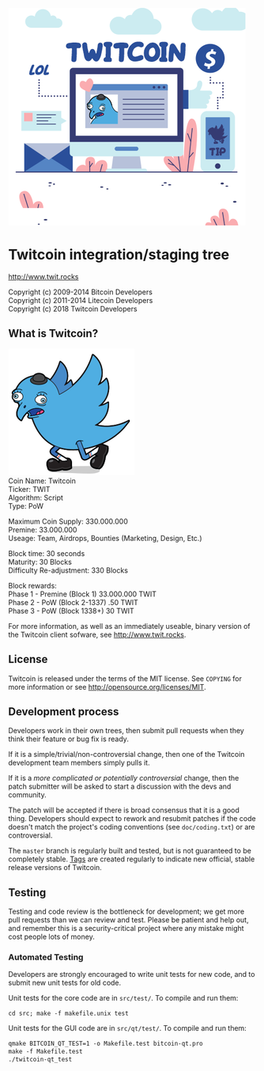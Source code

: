 ![GitHub Logo](/src/qt/res/images/splash.png)

Twitcoin integration/staging tree
================================

http://www.twit.rocks

Copyright (c) 2009-2014 Bitcoin Developers <br>
Copyright (c) 2011-2014 Litecoin Developers <br>
Copyright (c) 2018 Twitcoin Developers

What is Twitcoin?
----------------
![GitHub Logo](/src/qt/res/icons/bitcoin.png) <br>
Coin Name: Twitcoin <br>
Ticker: TWIT <br>
Algorithm: Script <br>
Type: PoW

Maximum Coin Supply: 330.000.000 <br>
Premine: 33.000.000 <br>
Useage: Team, Airdrops, Bounties (Marketing, Design, Etc.)

Block time: 30 seconds <br>
Maturity: 30 Blocks <br>
Difficulty Re-adjustment: 330 Blocks

Block rewards: <br>
Phase 1 - Premine (Block 1) 33.000.000 TWIT <br>
Phase 2 - PoW (Block 2-1337) .50 TWIT <br>
Phase 3 - PoW (Block 1338+) 30 TWIT

For more information, as well as an immediately useable, binary version of
the Twitcoin client sofware, see http://www.twit.rocks.

License
-------

Twitcoin is released under the terms of the MIT license. See `COPYING` for more
information or see http://opensource.org/licenses/MIT.

Development process
-------------------

Developers work in their own trees, then submit pull requests when they think
their feature or bug fix is ready.

If it is a simple/trivial/non-controversial change, then one of the Twitcoin
development team members simply pulls it.

If it is a *more complicated or potentially controversial* change, then the patch
submitter will be asked to start a discussion with the devs and community.

The patch will be accepted if there is broad consensus that it is a good thing.
Developers should expect to rework and resubmit patches if the code doesn't
match the project's coding conventions (see `doc/coding.txt`) or are
controversial.

The `master` branch is regularly built and tested, but is not guaranteed to be
completely stable. [Tags](https://github.com/twitrocks/twitcoin/tags) are created
regularly to indicate new official, stable release versions of Twitcoin.

Testing
-------

Testing and code review is the bottleneck for development; we get more pull
requests than we can review and test. Please be patient and help out, and
remember this is a security-critical project where any mistake might cost people
lots of money.

### Automated Testing

Developers are strongly encouraged to write unit tests for new code, and to
submit new unit tests for old code.

Unit tests for the core code are in `src/test/`. To compile and run them:

    cd src; make -f makefile.unix test

Unit tests for the GUI code are in `src/qt/test/`. To compile and run them:

    qmake BITCOIN_QT_TEST=1 -o Makefile.test bitcoin-qt.pro
    make -f Makefile.test
    ./twitcoin-qt_test

